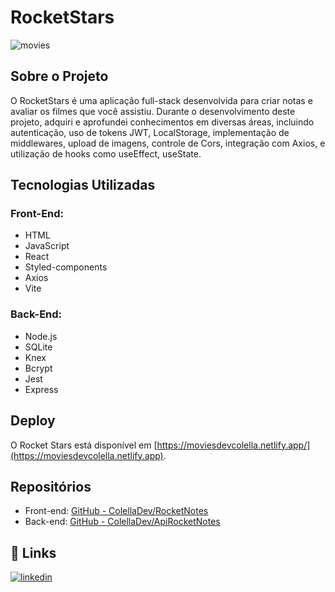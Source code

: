 
# RocketStars

![movies](https://github.com/ColellaDev/RocketMovies/assets/91292125/0c398e78-ba26-45ac-a471-81cd6364b3ce)

## Sobre o Projeto

O RocketStars é uma aplicação full-stack desenvolvida para criar notas e avaliar os filmes que você assistiu. Durante o desenvolvimento deste projeto, adquiri e aprofundei conhecimentos em diversas áreas, incluindo autenticação, uso de tokens JWT, LocalStorage, implementação de middlewares, upload de imagens, controle de Cors, integração com Axios, e utilização de hooks como useEffect, useState.

## Tecnologias Utilizadas

### Front-End:
- HTML
- JavaScript
- React
- Styled-components
- Axios
- Vite

### Back-End:
- Node.js
- SQLite
- Knex
- Bcrypt
- Jest
- Express

## Deploy

O Rocket Stars está disponível em [https://moviesdevcolella.netlify.app/](https://moviesdevcolella.netlify.app).

## Repositórios

- Front-end: [GitHub - ColellaDev/RocketNotes](https://github.com/ColellaDev/RocketNotes)
- Back-end: [GitHub - ColellaDev/ApiRocketNotes](https://github.com/ColellaDev/ApiRocketNotes)

## 🔗 Links
[![linkedin](https://img.shields.io/badge/linkedin-0A66C2?style=for-the-badge&logo=linkedin&logoColor=white)](https://www.linkedin.com/in/marcos-colella-esteves-952a3866/)


